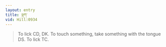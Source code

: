 ```yaml
---
layout: entry
title: ལྡག་
vid: Hill:0934
---
```

> To lick CD, DK. To touch something, take something with the tongue DS. To lick TC.
